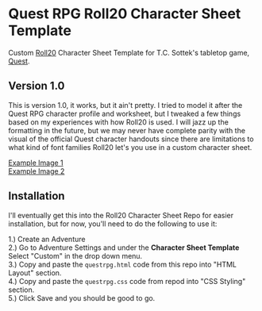 # Quest RPG Roll20 Character Sheet Template
Custom <a href="https://roll20.net/">Roll20</a> Character Sheet Template for T.C. Sottek's tabletop game, <a href="https://www.adventure.game/">Quest</a>.

## Version 1.0

This is version 1.0, it works, but it ain't pretty. I tried to model it after the Quest RPG character profile and worksheet, but I tweaked a few things based on my experiences with how Roll20 is used. I will jazz up the formatting in the future, but we may never have complete parity with the visual of the official Quest character handouts since there are limitations to what kind of font families Roll20 let's you use in a custom character sheet.

<a href="https://raw.githubusercontent.com/asimone/questrpg-roll20-character-sheet-template/master/Character%20Sheet%20Example%201.PNG">Example Image 1</a> <br/>
<a href="https://raw.githubusercontent.com/asimone/questrpg-roll20-character-sheet-template/master/Character%20Sheet%20Example%202.PNG">Example Image 2</a>


## Installation 

I'll eventually get this into the Roll20 Character Sheet Repo for easier installation, but for now, you'll need to do the following to use it:

1.) Create an Adventure <br/>
2.) Go to Adventure Settings and under the **Character Sheet Template** Select "Custom" in the drop down menu. <br/>
3.) Copy and paste the `questrpg.html` code from this repo into "HTML Layout" section. <br/>
4.) Copy and paste the `questrpg.css` code from repod into "CSS Styling" section. <br/>
5.) Click Save and you should be good to go. <br/>
